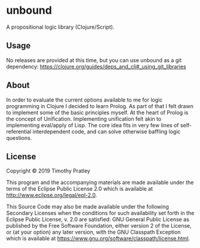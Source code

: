 # unbound

A propositional logic library (Clojure/Script).

## Usage

No releases are provided at this time, but you can use unbound as a git dependency:
https://clojure.org/guides/deps_and_cli#_using_git_libraries

## About

In order to evaluate the current options available to me for logic programming in Clojure I decided to learn Prolog.
As part of that I felt drawn to implement some of the basic principles myself.
At the heart of Prolog is the concept of Unification.
Implementing unification felt akin to implementing eval/apply of Lisp.
The core idea fits in very few lines of self-referential interdependent code,
and can solve otherwise baffling logic questions.


## License

Copyright © 2019 Timothy Pratley

This program and the accompanying materials are made available under the
terms of the Eclipse Public License 2.0 which is available at
http://www.eclipse.org/legal/epl-2.0.

This Source Code may also be made available under the following Secondary
Licenses when the conditions for such availability set forth in the Eclipse
Public License, v. 2.0 are satisfied: GNU General Public License as published by
the Free Software Foundation, either version 2 of the License, or (at your
option) any later version, with the GNU Classpath Exception which is available
at https://www.gnu.org/software/classpath/license.html.
